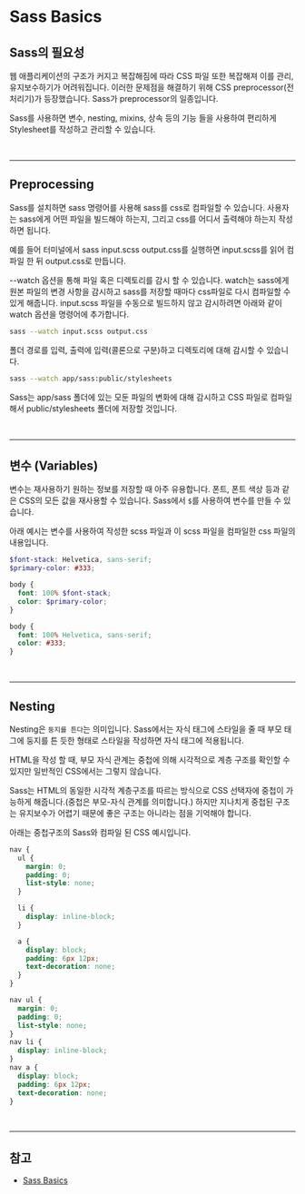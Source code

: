 # Sass Basics

## Sass의 필요성

웹 애플리케이션의 구조가 커지고 복잡해짐에 따라 CSS 파일 또한 복잡해져 이를 관리, 유지보수하기가 어려워집니다. 이러한 문제점을 해결하기 위해 CSS preprocessor(전처리기)가 등장했습니다. Sass가 preprocessor의 일종입니다.

Sass를 사용하면 변수, nesting, mixins, 상속 등의 기능 들을 사용하여 편리하게 Stylesheet를 작성하고 관리할 수 있습니다.

<br/>

---

## Preprocessing

Sass를 설치하면 sass 명령어를 사용해 sass를 css로 컴파일할 수 있습니다. 사용자는 sass에게 어떤 파일을 빌드해야 하는지, 그리고 css를 어디서 출력해야 하는지 작성하면 됩니다.

예를 들어 터미널에서 sass input.scss output.css를 실행하면 input.scss를 읽어 컴파일 한 뒤 output.css로 만듭니다.

--watch 옵션을 통해 파일 혹은 디렉토리를 감시 할 수 있습니다. watch는 sass에게 원본 파일의 변경 사항을 감시하고 sass를 저장할 때마다 css파일로 다시 컴파일할 수 있게 해줍니다. input.scss 파일을 수동으로 빌드하지 않고 감시하려면 아래와 같이 watch 옵션을 명령어에 추가합니다.

```sh
sass --watch input.scss output.css
```

폴더 경로를 입력, 출력에 입력(콜론으로 구분)하고 디렉토리에 대해 감시할 수 있습니다.

```sh
sass --watch app/sass:public/stylesheets
```

Sass는 app/sass 폴더에 있는 모둔 파일의 변화에 대해 감시하고 CSS 파일로 컴파일해서 public/stylesheets 폴더에 저장할 것입니다.

<br/>

---

## 변수 (Variables)

변수는 재사용하기 원하는 정보를 저장할 때 아주 유용합니다. 폰트, 폰트 색상 등과 같은 CSS의 모든 값을 재사용할 수 있습니다. Sass에서 `$`를 사용하여 변수를 만들 수 있습니다.

아래 예시는 변수를 사용하여 작성한 scss 파일과 이 scss 파일을 컴파일한 css 파일의 내용입니다.

```scss
$font-stack: Helvetica, sans-serif;
$primary-color: #333;

body {
  font: 100% $font-stack;
  color: $primary-color;
}
```

```css
body {
  font: 100% Helvetica, sans-serif;
  color: #333;
}
```

<br/>

---

## Nesting

Nesting은 `둥지를 튼다`는 의미입니다. Sass에서는 자식 태그에 스타일을 줄 때 부모 태그에 둥지를 튼 듯한 형태로 스타일을 작성하면 자식 태그에 적용됩니다.

HTML을 작성 할 때, 부모 자식 관계는 중첩에 의해 시각적으로 계층 구조를 확인할 수 있지만 일반적인 CSS에서는 그렇지 않습니다.

Sass는 HTML의 동일한 시각적 계층구조를 따르는 방식으로 CSS 선택자에 중첩이 가능하게 해줍니다.(중첩은 부모-자식 관계를 의미합니다.) 하지만 지나치게 중첩된 구조는 유지보수가 어렵기 때문에 좋은 구조는 아니라는 점을 기억해야 합니다.

아래는 중첩구조의 Sass와 컴파일 된 CSS 예시입니다.

```scss
nav {
  ul {
    margin: 0;
    padding: 0;
    list-style: none;
  }

  li {
    display: inline-block;
  }

  a {
    display: block;
    padding: 6px 12px;
    text-decoration: none;
  }
}
```

```css
nav ul {
  margin: 0;
  padding: 0;
  list-style: none;
}
nav li {
  display: inline-block;
}
nav a {
  display: block;
  padding: 6px 12px;
  text-decoration: none;
}
```

<br/>

---

## 참고

- [Sass Basics](https://sass-lang.com/guide)
